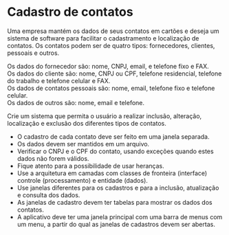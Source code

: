 # Cadastro de contatos

Uma empresa mantém os dados de seus contatos em cartões e deseja um sistema de software para facilitar o cadastramento e localização de contatos. Os contatos podem ser de quatro tipos: fornecedores, clientes, pessoais e outros.  

Os dados do fornecedor são: nome, CNPJ, email, e telefone fixo e FAX.  
Os dados do cliente são: nome, CNPJ ou CPF, telefone residencial, telefone do trabalho e telefone celular e FAX.  
Os dados de contatos pessoais são: nome, email, telefone fixo e telefone celular.  
Os dados de outros são: nome, email e telefone.  

Crie um sistema que permita o usuário a realizar inclusão, alteração, localização e exclusão dos diferentes tipos de contatos. 

- O cadastro de cada contato deve ser feito em uma janela separada.
- Os dados devem ser mantidos em um arquivo. 
- Verificar o CNPJ e o CPF do contato, usando exceções quando estes dados não forem válidos.
- Fique atento para a possibilidade de usar heranças.
- Use a arquitetura em camadas com classes de fronteira (interface) controle (processamento) e entidade (dados). 
- Use janelas diferentes para os cadastros e para a inclusão, atualização e consulta dos dados.
- As janelas de cadastro devem ter tabelas para mostrar os dados dos contatos.
- A aplicativo deve ter uma janela principal com uma barra de menus com um menu, a partir do qual as janelas de cadastros devem ser abertas.
